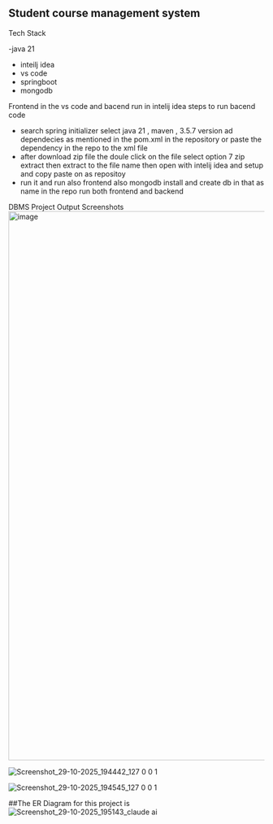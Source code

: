 ## Student course management system

Tech Stack

-java 21
- inteilj idea
- vs code
- springboot
- mongodb

Frontend in the vs code and bacend run in intelij idea
steps to run bacend code 
- search spring initializer select java 21 , maven , 3.5.7 version ad dependecies as mentioned in the pom.xml in the repository or paste the dependency in the repo to the xml file
- after download zip file the doule click on the file select option 7 zip extract then extract to the file name then open with intelij idea and setup and copy paste on as repositoy
- run it and run also frontend also mongodb install and create db in that as name in the repo run both frontend and backend


DBMS Project Output Screenshots
  <img width="1920" height="1080" alt="image" src="https://github.com/user-attachments/assets/59a21f10-730c-461a-a7ed-4e568dd60521" />

  ![Screenshot_29-10-2025_194442_127 0 0 1](https://github.com/user-attachments/assets/a3125799-8568-4430-8231-fb0440714473)

  ![Screenshot_29-10-2025_194545_127 0 0 1](https://github.com/user-attachments/assets/8e07d72a-7900-4e07-94a7-79056e442e9d)




##The ER Diagram for this project is 
![Screenshot_29-10-2025_195143_claude ai](https://github.com/user-attachments/assets/ff1fa3b9-6cfa-4a74-9638-133024aa76d2)




